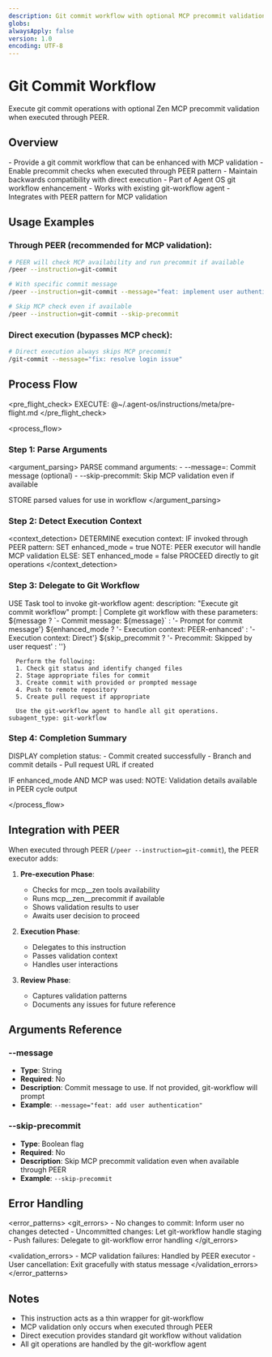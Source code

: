 ```yaml
---
description: Git commit workflow with optional MCP precommit validation
globs:
alwaysApply: false
version: 1.0
encoding: UTF-8
---
```


# Git Commit Workflow

Execute git commit operations with optional Zen MCP precommit validation when executed through PEER.

## Overview

<purpose>
  - Provide a git commit workflow that can be enhanced with MCP validation
  - Enable precommit checks when executed through PEER pattern
  - Maintain backwards compatibility with direct execution
</purpose>

<context>
  - Part of Agent OS git workflow enhancement
  - Works with existing git-workflow agent
  - Integrates with PEER pattern for MCP validation
</context>

## Usage Examples

### Through PEER (recommended for MCP validation):
```bash
# PEER will check MCP availability and run precommit if available
/peer --instruction=git-commit

# With specific commit message
/peer --instruction=git-commit --message="feat: implement user authentication"

# Skip MCP check even if available
/peer --instruction=git-commit --skip-precommit
```

### Direct execution (bypasses MCP check):
```bash
# Direct execution always skips MCP precommit
/git-commit --message="fix: resolve login issue"
```

## Process Flow

<pre_flight_check>
  EXECUTE: @~/.agent-os/instructions/meta/pre-flight.md
</pre_flight_check>

<process_flow>

<step number="1" name="parse_arguments">

### Step 1: Parse Arguments

<argument_parsing>
  PARSE command arguments:
    - --message=<text>: Commit message (optional)
    - --skip-precommit: Skip MCP validation even if available
    
  STORE parsed values for use in workflow
</argument_parsing>

</step>

<step number="2" name="detect_execution_context">

### Step 2: Detect Execution Context

<context_detection>
  DETERMINE execution context:
    IF invoked through PEER pattern:
      SET enhanced_mode = true
      NOTE: PEER executor will handle MCP validation
    ELSE:
      SET enhanced_mode = false
      PROCEED directly to git operations
</context_detection>

</step>

<step number="3" name="delegate_to_git_workflow">

### Step 3: Delegate to Git Workflow

<delegation>
  USE Task tool to invoke git-workflow agent:
    
  <Task>
    description: "Execute git commit workflow"
    prompt: |
      Complete git workflow with these parameters:
      ${message ? `- Commit message: ${message}` : '- Prompt for commit message'}
      ${enhanced_mode ? '- Execution context: PEER-enhanced' : '- Execution context: Direct'}
      ${skip_precommit ? '- Precommit: Skipped by user request' : ''}
      
      Perform the following:
      1. Check git status and identify changed files
      2. Stage appropriate files for commit
      3. Create commit with provided or prompted message
      4. Push to remote repository
      5. Create pull request if appropriate
      
      Use the git-workflow agent to handle all git operations.
    subagent_type: git-workflow
  </Task>
</delegation>

</step>

<step number="4" name="completion_summary">

### Step 4: Completion Summary

<summary>
  DISPLAY completion status:
    - Commit created successfully
    - Branch and commit details
    - Pull request URL if created
    
  IF enhanced_mode AND MCP was used:
    NOTE: Validation details available in PEER cycle output
</summary>

</step>

</process_flow>

## Integration with PEER

When executed through PEER (`/peer --instruction=git-commit`), the PEER executor adds:

1. **Pre-execution Phase**: 
   - Checks for mcp__zen tools availability
   - Runs mcp__zen__precommit if available
   - Shows validation results to user
   - Awaits user decision to proceed

2. **Execution Phase**:
   - Delegates to this instruction
   - Passes validation context
   - Handles user interactions

3. **Review Phase**:
   - Captures validation patterns
   - Documents any issues for future reference

## Arguments Reference

### --message
- **Type**: String
- **Required**: No
- **Description**: Commit message to use. If not provided, git-workflow will prompt
- **Example**: `--message="feat: add user authentication"`

### --skip-precommit
- **Type**: Boolean flag
- **Required**: No
- **Description**: Skip MCP precommit validation even when available through PEER
- **Example**: `--skip-precommit`

## Error Handling

<error_patterns>
  <git_errors>
    - No changes to commit: Inform user no changes detected
    - Uncommitted changes: Let git-workflow handle staging
    - Push failures: Delegate to git-workflow error handling
  </git_errors>
  
  <validation_errors>
    - MCP validation failures: Handled by PEER executor
    - User cancellation: Exit gracefully with status message
  </validation_errors>
</error_patterns>

## Notes

- This instruction acts as a thin wrapper for git-workflow
- MCP validation only occurs when executed through PEER
- Direct execution provides standard git workflow without validation
- All git operations are handled by the git-workflow agent